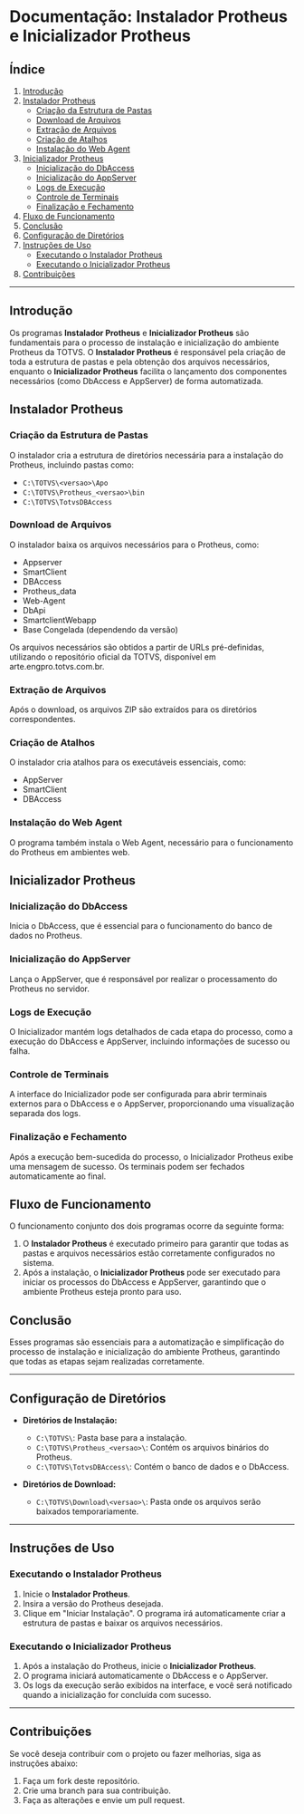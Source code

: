 # Documentação: Instalador Protheus e Inicializador Protheus

## Índice

1. [Introdução](#introdução)
2. [Instalador Protheus](#instalador-protheus)
    - [Criação da Estrutura de Pastas](#criação-da-estrutura-de-pastas)
    - [Download de Arquivos](#download-de-arquivos)
    - [Extração de Arquivos](#extração-de-arquivos)
    - [Criação de Atalhos](#criação-de-atalhos)
    - [Instalação do Web Agent](#instalação-do-web-agent)
3. [Inicializador Protheus](#inicializador-protheus)
    - [Inicialização do DbAccess](#inicialização-do-dbaccess)
    - [Inicialização do AppServer](#inicialização-do-appserver)
    - [Logs de Execução](#logs-de-execução)
    - [Controle de Terminais](#controle-de-terminais)
    - [Finalização e Fechamento](#finalização-e-fechamento)
4. [Fluxo de Funcionamento](#fluxo-de-funcionamento)
5. [Conclusão](#conclusão)
6. [Configuração de Diretórios](#configuração-de-diretórios)
7. [Instruções de Uso](#instruções-de-uso)
    - [Executando o Instalador Protheus](#executando-o-instalador-protheus)
    - [Executando o Inicializador Protheus](#executando-o-inicializador-protheus)
8. [Contribuições](#contribuições)

---

## Introdução

Os programas **Instalador Protheus** e **Inicializador Protheus** são fundamentais para o processo de instalação e inicialização do ambiente Protheus da TOTVS. O **Instalador Protheus** é responsável pela criação de toda a estrutura de pastas e pela obtenção dos arquivos necessários, enquanto o **Inicializador Protheus** facilita o lançamento dos componentes necessários (como DbAccess e AppServer) de forma automatizada.

## Instalador Protheus

### Criação da Estrutura de Pastas
O instalador cria a estrutura de diretórios necessária para a instalação do Protheus, incluindo pastas como:
- `C:\TOTVS\<versao>\Apo`
- `C:\TOTVS\Protheus_<versao>\bin`
- `C:\TOTVS\TotvsDBAccess`

### Download de Arquivos
O instalador baixa os arquivos necessários para o Protheus, como:
- Appserver
- SmartClient
- DBAccess
- Protheus_data
- Web-Agent
- DbApi
- SmartclientWebapp
- Base Congelada (dependendo da versão)
   
Os arquivos necessários são obtidos a partir de URLs pré-definidas, utilizando o repositório oficial da TOTVS, disponível em arte.engpro.totvs.com.br.

### Extração de Arquivos
Após o download, os arquivos ZIP são extraídos para os diretórios correspondentes.

### Criação de Atalhos
O instalador cria atalhos para os executáveis essenciais, como:
- AppServer
- SmartClient
- DBAccess

### Instalação do Web Agent
O programa também instala o Web Agent, necessário para o funcionamento do Protheus em ambientes web.

## Inicializador Protheus

### Inicialização do DbAccess
Inicia o DbAccess, que é essencial para o funcionamento do banco de dados no Protheus.

### Inicialização do AppServer
Lança o AppServer, que é responsável por realizar o processamento do Protheus no servidor.

### Logs de Execução
O Inicializador mantém logs detalhados de cada etapa do processo, como a execução do DbAccess e AppServer, incluindo informações de sucesso ou falha.

### Controle de Terminais
A interface do Inicializador pode ser configurada para abrir terminais externos para o DbAccess e o AppServer, proporcionando uma visualização separada dos logs.

### Finalização e Fechamento
Após a execução bem-sucedida do processo, o Inicializador Protheus exibe uma mensagem de sucesso. Os terminais podem ser fechados automaticamente ao final.

## Fluxo de Funcionamento

O funcionamento conjunto dos dois programas ocorre da seguinte forma:

1. O **Instalador Protheus** é executado primeiro para garantir que todas as pastas e arquivos necessários estão corretamente configurados no sistema.
2. Após a instalação, o **Inicializador Protheus** pode ser executado para iniciar os processos do DbAccess e AppServer, garantindo que o ambiente Protheus esteja pronto para uso.

## Conclusão

Esses programas são essenciais para a automatização e simplificação do processo de instalação e inicialização do ambiente Protheus, garantindo que todas as etapas sejam realizadas corretamente.

---

## Configuração de Diretórios

- **Diretórios de Instalação:**
  - `C:\TOTVS\`: Pasta base para a instalação.
  - `C:\TOTVS\Protheus_<versao>\`: Contém os arquivos binários do Protheus.
  - `C:\TOTVS\TotvsDBAccess\`: Contém o banco de dados e o DbAccess.

- **Diretórios de Download:**
  - `C:\TOTVS\Download\<versao>\`: Pasta onde os arquivos serão baixados temporariamente.

---

## Instruções de Uso

### Executando o Instalador Protheus

1. Inicie o **Instalador Protheus**.
2. Insira a versão do Protheus desejada.
3. Clique em "Iniciar Instalação". O programa irá automaticamente criar a estrutura de pastas e baixar os arquivos necessários.

### Executando o Inicializador Protheus

1. Após a instalação do Protheus, inicie o **Inicializador Protheus**.
2. O programa iniciará automaticamente o DbAccess e o AppServer.
3. Os logs da execução serão exibidos na interface, e você será notificado quando a inicialização for concluída com sucesso.

---

## Contribuições

Se você deseja contribuir com o projeto ou fazer melhorias, siga as instruções abaixo:

1. Faça um fork deste repositório.
2. Crie uma branch para sua contribuição.
3. Faça as alterações e envie um pull request.
